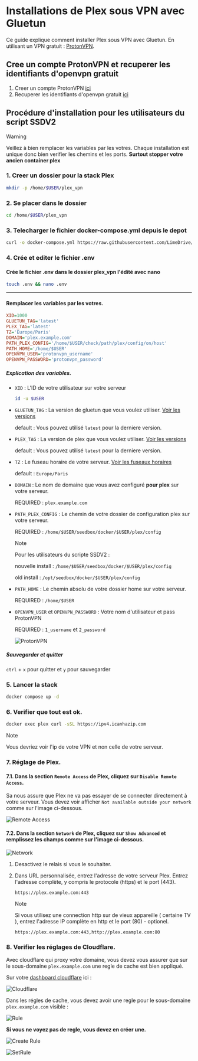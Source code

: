 # Installations de Plex sous VPN avec Gluetun

Ce guide explique comment installer Plex sous VPN avec Gluetun. En utilisant un VPN gratuit : [ProtonVPN](https://protonvpn.com/).

## Cree un compte ProtonVPN et recuperer les identifiants d'openvpn gratuit

1. Creer un compte ProtonVPN [ici](https://account.protonvpn.com/signup)
2. Recuperer les identifiants d'openvpn gratuit [ici](https://account.proton.me/u/0/vpn/OpenVpnIKEv2)


##  Procédure d'installation pour les utilisateurs du script SSDV2


> [!WARNING]
> Veillez à bien remplacer les variables par les votres. Chaque installation est unique donc bien verifier les chemins et les ports. **Surtout stopper votre ancien container plex**


### 1. Creer un dossier pour la stack Plex

```bash
mkdir -p /home/$USER/plex_vpn
```

### 2. Se placer dans le dossier

```bash
cd /home/$USER/plex_vpn
```

### 3. Telecharger le fichier docker-compose.yml depuis le depot


```bash
curl -o docker-compose.yml https://raw.githubusercontent.com/LimeDrive/plex_wg_stack/master/deploy/gluetun/compose.yml
```

### 4. Crée et editer le fichier .env

#### Crée le fichier .env dans le dossier plex_vpn l'édité avec nano

```bash
touch .env && nano .env
```
---
    
#### Remplacer les variables par les votres.

```ini
XID=1000
GLUETUN_TAG='latest'
PLEX_TAG='latest'
TZ='Europe/Paris'
DOMAIN='plex.example.com'
PATH_PLEX_CONFIG='/home/$USER/check/path/plex/config/on/host'
PATH_HOME='/home/$USER'
OPENVPN_USER='protonvpn_username'
OPENVPN_PASSWORD='protonvpn_password'
```
##### Explication des variables.

- `XID` : L'ID de votre utilisateur sur votre serveur

    ```bash
    id -u $USER
    ```

- `GLUETUN_TAG` : La version de gluetun que vous voulez utiliser. [Voir les versions](https://hub.docker.com/r/qmcgaw/gluetun/tags?page=1&ordering=last_updated)

    default : Vous pouvez utilisé `latest` pour la derniere version.

- `PLEX_TAG` : La version de plex que vous voulez utiliser. [Voir les versions](https://hub.docker.com/r/linuxserver/plex/tags?page=1&ordering=last_updated)

    default : Vous pouvez utilisé `latest` pour la derniere version.

- `TZ` : Le fuseau horaire de votre serveur. [Voir les fuseaux horaires](https://en.wikipedia.org/wiki/List_of_tz_database_time_zones)

    default : `Europe/Paris`

- `DOMAIN` : Le nom de domaine que vous avez configuré **pour plex** sur votre serveur.

    REQUIRED : `plex.example.com`

- `PATH_PLEX_CONFIG` : Le chemin de votre dossier de configuration plex sur votre serveur.

    REQUIRED : `/home/$USER/seedbox/docker/$USER/plex/config`
    > [!NOTE]
    > Pour les utilisateurs du scripte SSDV2 :
    >
    > nouvelle install : `/home/$USER/seedbox/docker/$USER/plex/config`
    >
    > old install : `/opt/seedbox/docker/$USER/plex/config`

- `PATH_HOME` : Le chemin absolu de votre dossier home sur votre serveur.

    REQUIRED : `/home/$USER`


- `OPENVPN_USER` et `OPENVPN_PASSWORD` : Votre nom d'utilisateur et pass ProtonVPN

    REQUIRED : `1_username` et `2_password`

    ![ProtonVPN](https://imgur.com/2eFcZhg.png)

##### Sauvegarder et quitter

`ctrl` + `x` pour quitter et `y` pour sauvegarder


### 5. Lancer la stack

```bash
docker compose up -d
```

### 6. Verifier que tout est ok.

```bash
docker exec plex curl -sSL https://ipv4.icanhazip.com
```

> [!NOTE] 
> Vous devriez voir l'ip de votre VPN et non celle de votre serveur.

### 7. Réglage de Plex.

#### 7.1. Dans la section `Remote Access` de Plex, cliquez sur `Disable Remote Access`.
Sa nous assure que Plex ne va pas essayer de se connecter directement à votre serveur. Vous devez voir afficher `Not available outside your network` comme sur l'image ci-dessous.

![Remote Access](https://i.imgur.com/VtbbBSY.png)

#### 7.2. Dans la section `Network` de Plex, cliquez sur `Show Advanced` et remplissez les champs comme sur l'image ci-dessous.

![Network](https://i.imgur.com/9pjchSV.png)

1. Desactivez le relais si vous le souhaiter.

2. Dans URL personnalisée, entrez l'adresse de votre serveur Plex. Entrez l'adresse complète, y compris le protocole (https) et le port (443).

    `https://plex.example.com:443`

    >[!NOTE]
    > Si vous utilisez une connection http sur de vieux appareille ( certaine TV ), entrez l'adresse IP complète en http et le port (80) - optionel.
    >
    > `https://plex.example.com:443,http://plex.example.com:80`


### 8. Verifier les réglages de Cloudflare.

Avec cloudflare qui proxy votre domaine, vous devez vous assurer que sur le sous-domaine `plex.example.com` une regle de cache est bien appliqué.


Sur votre [dashboard cloudflare](`https://dash.cloudflare.com/`) ici :

![Cloudflare](https://i.imgur.com/RAfL6jb.png)

Dans les régles de cache, vous devez avoir une regle pour le sous-domaine `plex.example.com` visible :

![Rule](https://i.imgur.com/7jmE5UC.png)

**Si vous ne voyez pas de regle, vous devez en créer une.**

![Create Rule](https://i.imgur.com/mUpgThY.png)


![SetRule](https://i.imgur.com/YqaZbD8.png)
